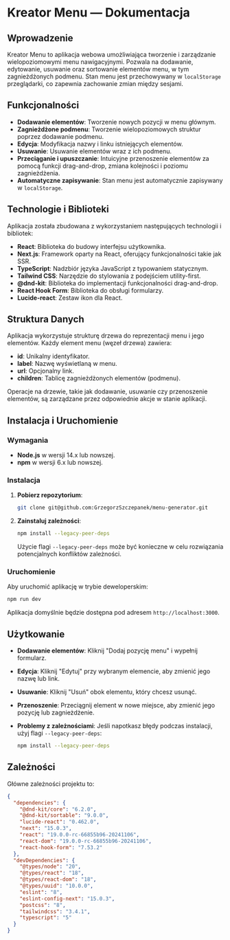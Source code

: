 # Kreator Menu — Dokumentacja

## Wprowadzenie

Kreator Menu to aplikacja webowa umożliwiająca tworzenie i zarządzanie wielopoziomowymi menu nawigacyjnymi. Pozwala na dodawanie, edytowanie, usuwanie oraz sortowanie elementów menu, w tym zagnieżdżonych podmenu. Stan menu jest przechowywany w `localStorage` przeglądarki, co zapewnia zachowanie zmian między sesjami.

## Funkcjonalności

- **Dodawanie elementów**: Tworzenie nowych pozycji w menu głównym.
- **Zagnieżdżone podmenu**: Tworzenie wielopoziomowych struktur poprzez dodawanie podmenu.
- **Edycja**: Modyfikacja nazwy i linku istniejących elementów.
- **Usuwanie**: Usuwanie elementów wraz z ich podmenu.
- **Przeciąganie i upuszczanie**: Intuicyjne przenoszenie elementów za pomocą funkcji drag-and-drop, zmiana kolejności i poziomu zagnieżdżenia.
- **Automatyczne zapisywanie**: Stan menu jest automatycznie zapisywany w `localStorage`.

## Technologie i Biblioteki

Aplikacja została zbudowana z wykorzystaniem następujących technologii i bibliotek:

- **React**: Biblioteka do budowy interfejsu użytkownika.
- **Next.js**: Framework oparty na React, oferujący funkcjonalności takie jak SSR.
- **TypeScript**: Nadzbiór języka JavaScript z typowaniem statycznym.
- **Tailwind CSS**: Narzędzie do stylowania z podejściem utility-first.
- **@dnd-kit**: Biblioteka do implementacji funkcjonalności drag-and-drop.
- **React Hook Form**: Biblioteka do obsługi formularzy.
- **Lucide-react**: Zestaw ikon dla React.

## Struktura Danych

Aplikacja wykorzystuje strukturę drzewa do reprezentacji menu i jego elementów. Każdy element menu (węzeł drzewa) zawiera:

- **id**: Unikalny identyfikator.
- **label**: Nazwę wyświetlaną w menu.
- **url**: Opcjonalny link.
- **children**: Tablicę zagnieżdżonych elementów (podmenu).

Operacje na drzewie, takie jak dodawanie, usuwanie czy przenoszenie elementów, są zarządzane przez odpowiednie akcje w stanie aplikacji.

## Instalacja i Uruchomienie

### Wymagania

- **Node.js** w wersji 14.x lub nowszej.
- **npm** w wersji 6.x lub nowszej.

### Instalacja

1. **Pobierz repozytorium**:

   ```bash
   git clone git@github.com:GrzegorzSzczepanek/menu-generator.git
   ```

2. **Zainstaluj zależności**:

   ```bash
   npm install --legacy-peer-deps
   ```

   Użycie flagi `--legacy-peer-deps` może być konieczne w celu rozwiązania potencjalnych konfliktów zależności.

### Uruchomienie

Aby uruchomić aplikację w trybie deweloperskim:

```bash
npm run dev
```

Aplikacja domyślnie będzie dostępna pod adresem `http://localhost:3000`.

## Użytkowanie

- **Dodawanie elementów**: Kliknij "Dodaj pozycję menu" i wypełnij formularz.
- **Edycja**: Kliknij "Edytuj" przy wybranym elemencie, aby zmienić jego nazwę lub link.
- **Usuwanie**: Kliknij "Usuń" obok elementu, który chcesz usunąć.
- **Przenoszenie**: Przeciągnij element w nowe miejsce, aby zmienić jego pozycję lub zagnieżdżenie.

- **Problemy z zależnościami**: Jeśli napotkasz błędy podczas instalacji, użyj flagi `--legacy-peer-deps`:

  ```bash
  npm install --legacy-peer-deps
  ```

## Zależności

Główne zależności projektu to:

```json
{
  "dependencies": {
    "@dnd-kit/core": "6.2.0",
    "@dnd-kit/sortable": "9.0.0",
    "lucide-react": "0.462.0",
    "next": "15.0.3",
    "react": "19.0.0-rc-66855b96-20241106",
    "react-dom": "19.0.0-rc-66855b96-20241106",
    "react-hook-form": "7.53.2"
  },
  "devDependencies": {
    "@types/node": "20",
    "@types/react": "18",
    "@types/react-dom": "18",
    "@types/uuid": "10.0.0",
    "eslint": "8",
    "eslint-config-next": "15.0.3",
    "postcss": "8",
    "tailwindcss": "3.4.1",
    "typescript": "5"
  }
}
```

